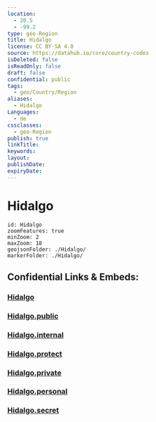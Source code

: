```yaml
---
location:
  - 20.5
  - -99.2
type: geo-Region
title: Hidalgo
license: CC BY-SA 4.0
source: https://datahub.io/core/country-codes
isDeleted: false
isReadOnly: false
draft: false
confidential: public
tags:
  - geo/Country/Region
aliases:
  - Hidalgo
Languages:
  - de
cssclasses:
  - geo-Region
publish: true
linkTitle:
keywords:
layout:
publishDate:
expiryDate:
---
```


# Hidalgo

```leaflet
id: Hidalgo
zoomFeatures: true 
minZoom: 2 
maxZoom: 18
geojsonFolder: ./Hidalgo/
markerFolder: ./Hidalgo/
```


## Confidential Links & Embeds: 

### [Hidalgo](/_Standards/Earth/Continent/America~Central/Mexico/States~Mexico/Hidalgo.md) 

### [Hidalgo.public](/_public/Earth/Continent/America~Central/Mexico/States~Mexico/Hidalgo.public.md) 

### [Hidalgo.internal](/_internal/Earth/Continent/America~Central/Mexico/States~Mexico/Hidalgo.internal.md) 

### [Hidalgo.protect](/_protect/Earth/Continent/America~Central/Mexico/States~Mexico/Hidalgo.protect.md) 

### [Hidalgo.private](/_private/Earth/Continent/America~Central/Mexico/States~Mexico/Hidalgo.private.md) 

### [Hidalgo.personal](/_personal/Earth/Continent/America~Central/Mexico/States~Mexico/Hidalgo.personal.md) 

### [Hidalgo.secret](/_secret/Earth/Continent/America~Central/Mexico/States~Mexico/Hidalgo.secret.md)

